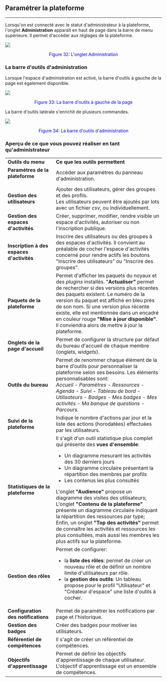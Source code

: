 
## Paramétrer la plateforme

---

Lorsqu'on est connecté avec le statut d'administrateur à la plateforme, l'onglet **Administration** apparaît en haut de page dans la barre de menu supérieure. Il permet d'accéder aux réglages de la plateforme.

![](images/menu_admin.png)

<p style ="text-align: center; color: blue">Figure 32: L'onglet Administration</p>

### La barre d'outils d'administration

Lorsque l'espace d'administration est activé, la barre d'outils à gauche de la page est également disponible.

![](images/barre_outils_g.png)

<p style ="text-align: center; color: blue">Figure 33: La barre d'outils à gauche de la page</p>

La barre d'outils latérale s'enrichit de plusieurs commandes.

![](images/barre_g_admin.png)

<p style ="text-align: center; color: blue">Figure 34: La barre d'outils d'administration</p>

### Aperçu de ce que vous pouvez réaliser en tant qu'administrateur

<table>
<tbody>
<tr>
<td><b>Outils du menu</b></td>
<td><b>Ce que les outils permettent</b></td>
</tr>
<tr>
<td><b>Paramètres de la plateforme</b></p></td>
<td>Accéder aux paramètres du panneau d'administration.</td>
</tr>
<tr>
<td><b>Gestion des utilisateurs</b></td>
<td>Ajouter des utilisateurs, gérer des groupes et des profils.</br>
Les utilisateurs peuvent être ajoutés par lots avec un fichier <em>csv</em>, ou individuellement.</td>
</tr>
<tr>
<td><b>Gestion des espaces d'activités</b></td>
<td>Créer, supprimer, modifier, rendre visible un espace d'activités, autoriser ou non l'inscription publique.</td>
</tr>
<tr>
<td><b>Inscription à des espaces d'activités</b></td>
<td>Inscrire des utilisateurs ou des groupes à des espaces d'activités. Il convient au préalable de cocher l'espace d'activités concerné pour rendre actifs les boutons "Inscrire des utilisateurs" ou "Inscrire des groupes".</td>
</tr>
<tr>
<td><b>Paquets de la plateforme</b></td>
<td>Permet d'afficher les paquets du noyaux et des <em>plugins</em> installés. "<b>Actualiser"</b> permet de rechercher si des versions plus récentes des paquets existent. Le numéro de la version du paquet est affiché en bleu près de son nom. Si une version plus récente existe, elle est mentionnée dans un encadré en couleur rouge <b>"Mise à jour disponible"</b>.
Il conviendra alors de mettre à jour la plateforme.</td>
</tr>
<tr>
<td><b>Onglets de la page d'accueil</b></td>
<td>Permet de configurer la structure par défaut du bureau d'accueil de chaque membre (onglets, <em>widgets</em>).</td>
</tr>
<tr>
<td><b>Outils du bureau</b></td>
<td>Permet de renommer chaque élément de la barre d'outils pour personnaliser la plateforme selon ses besoins. Les éléments personnalisables sont:</br> <em>Accueil - Paramètres - Ressources - Agenda - Suivi - Tableau de bord - Utilisateurs - Badges - Mes badges - Mes activités - Ma banque de questions - Parcours.</em></td>
</tr>
<tr>
<td><b>Suivi de la plateforme</b></td>
<td>Indique le nombre d'actions par jour et la liste des actions (horodatées) effectuées par les utilisateurs.</td>
</tr>
<tr>
<td><b>Statistiques de la plateforme</b></td>
<td>Il s'agit d'un outil statistique plus complet qui présente des <b>vues d'ensemble</b>:</br>
<ul>
<li>Un diagramme mesurant les activités des 30 derniers jours</li>
<li>Un diagramme circulaire présentant la répartition des membres par profils</li>
<li>Les contenus les plus consultés</li>
</ul>
L'onglet <b>"Audience"</b> propose un diagramme des visites des utilisateurs;<br />
L'onglet <b>"Contenu de la plateforme" </b>présente un diagramme circulaire indiquant la répartition des ressources par type;<br />
Enfin, un onglet <b>"Top des activités"</b> permet de connaître les activités et ressources les plus consultées, mais aussi les membres les plus actifs sur la plateforme.</td>
</tr>
<tr>
<td><b>Gestion des rôles</b></td>
<td>Permet de configurer:</br>
<ul>
<li>la <b>liste des rôles</b>: permet de créer un nouveau rôle et de définir un nombre limite d'utilisateurs par rôle.</li>
<li>la <b>gestion des outils</b>: Un tableau propose pour le profil "Utilisateur" et "Créateur d'espace" une liste d'outils à cocher.</li>
</ul>
</td>
</tr>
<tr>
<td><b>Configuration des notifications</b></td>
<td>Permet de paramétrer les notifications par page et l'historique.</td>
</tr>
<tr>
<td><b>Gestion des badges</b></td>
<td>Créer des badges pour motiver les utilisateurs.</td>
</tr>
<tr>
<td><b>Référentiel de compétences</b></td>
<td>Il s'agit de créer un référentiel de compétences.
</td>
</tr>
<tr>
<td><b>Objectifs d'apprentissage</b></td>
<td>Permet de définir les objectifs d'apprentissage de chaque utilisateur. L'objectif d'apprentissage est un ensemble de compétences.
</td>
</tr>
</tbody>
</table>	
 	
 	
 	
